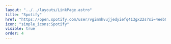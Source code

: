 ```yaml
---
layout: "../../layouts/LinkPage.astro"
title: "Spotify"
href: "https://open.spotify.com/user/vgimmhvujjedyiefq413gx22s?si=4eeb0264a36a4f12"
icon: "simple_icons:Spotify"
visible: true
order: 4
---
```

